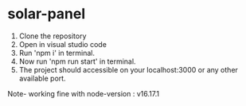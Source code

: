 # solar-panel

1. Clone the repository 
2. Open in visual studio code
3. Run 'npm i' in terminal.
4. Now run 'npm run start' in terminal.
5. The project should accessible on your localhost:3000 or any other available port.


Note- working fine with node-version : v16.17.1
